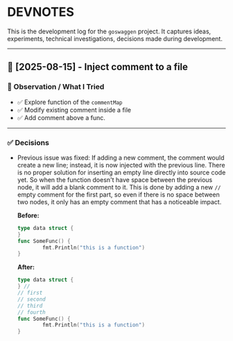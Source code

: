 # DEVNOTES

This is the development log for the `goswaggen` project.
It captures ideas, experiments, technical investigations, decisions made during development.

---

## 📅 [2025-08-15] - Inject comment to a file 

### 🧪 Observation / What I Tried
- ✅ Explore function of the `commentMap`
- ✅ Modify existing comment inside a file
- ✅ Add comment above a func.
---

### ✅ Decisions

- Previous issue was fixed:
    If adding a new comment, the comment would create a new line; instead, it is now injected with the previous line.
    There is no proper solution for inserting an empty line directly into source code yet.
    So when the function doesn't have space between the previous node, it will add a blank comment to it.
    This is done by adding a new `// ` empty comment for the first part,
    so even if there is no space between two nodes, it only has an empty comment that has a noticeable impact.

    **Before:**
    ```go
    type data struct {
    }
    func SomeFunc() {
            fmt.Println("this is a function")
    }
    ```

    **After:**
    ```go
    type data struct {
    } //
    // first
    // second
    // third
    // fourth
    func SomeFunc() {
            fmt.Println("this is a function")
    }
    ```